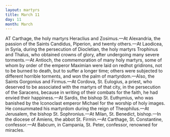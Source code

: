 ```yaml
---
layout: martyrs
title: March 11
day: 11
month: March
---
```

AT Carthage, the holy martyrs Heraclius and Zosimus.&mdash;At
Alexandria, the passion of the Saints Candidus, Piperion, and twenty others.&mdash;At
Laodicea, in Syria, during the persecution of Diocletian, the
holy martyrs Trophinus and Thalus, who obtained
crowns of glory, after undergoing many severe torments.&mdash;At
Antioch, the commemoration of many holy martyrs, some of whom by order of the
emperor Maximian were laid on redhot gridirons, 
not to be burned to death, but to suffer a longer
time; others were subjected to different horrible torments,
and won the palm of martyrdom.&mdash;Also, the Saints Gorgonius and Firmus.&mdash;At
Cordova, St. Eulogius, a priest, who deserved to be associated with the martyrs of that city, in the persecution of the Saracens, because in writing of their combats
for the faith, he had envied their happiness.&mdash;At
Sardis, the bishop St. Euthymius, who was banished
by the Iconoclast emperor Michael for the worship
of holy images. He consummated his martyrdom
during the reign of Theophilus.&mdash;At Jerusalem, the
bishop St. Sophronius.&mdash;At Milan, St. Benedict, bishop.&mdash;In
the diocese of Amiens, the abbot St. Firmin.&mdash;At
Carthage, St. Constantine, confessor.&mdash;At
Babcum, in Campania, St. Peter, confessor, renowned for miracles.

